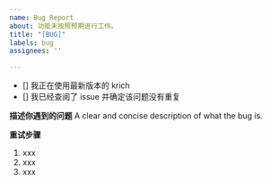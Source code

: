```yaml
---
name: Bug Report
about: 功能未按照预期进行工作。
title: "[BUG]"
labels: bug
assignees: ''

---
```


- [] 我正在使用最新版本的 krich
- [] 我已经查阅了 issue 并确定该问题没有重复

**描述你遇到的问题**
A clear and concise description of what the bug is.

**重试步骤**
<!-- 请在这里详细描述重现问题的方法，如果步骤难以描述，请给出清晰、易懂的视频演示 -->

1. xxx
2. xxx
3. xxx